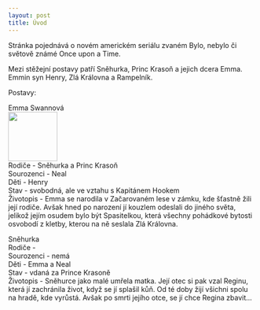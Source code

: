 ```yaml
---
layout: post
title: Úvod
---
```


<p>Stránka pojednává o novém americkém seriálu zvaném Bylo, nebylo či světově známé Once upon a Time.</p> <p>Mezi stěžejní postavy patří Sněhurka, Princ Krasoň a jejich dcera Emma. Emmin syn Henry, Zlá Královna a Rampelník.</p>

Postavy:<br>
<p>Emma Swannová<br>
<img src="https://raw.githubusercontent.com/453255/453255.github.io/master/images/Emma.jpg" width="100" height="100"> <br>
Rodiče - Sněhurka a Princ Krasoň<br>
Sourozenci - Neal<br>
Děti - Henry<br>
Stav - svobodná, ale ve vztahu s Kapitánem Hookem<br>
Životopis - Emma se narodila v Začarovaném lese v zámku, kde šťastně žili její rodiče. Avšak hned po narození jí kouzlem odeslali do jiného světa, jelikož jejím osudem bylo být Spasitelkou, která všechny pohádkové bytosti osvobodí z kletby, kterou na ně seslala Zlá Královna. </p>

<p>Sněhurka<br>
Rodiče - <br>
Sourozenci - nemá<br>
Děti - Emma a Neal<br>
Stav - vdaná za Prince Krasoně<br>
Životopis - Sněhurce jako malé umřela matka. Její otec si pak vzal Reginu, která jí zachránila život, když se jí splašil kůň. Od té doby žijí všichni spolu na hradě, kde vyrůstá. Avšak po smrti jejího otce, se jí chce Regina zbavit...</p>
